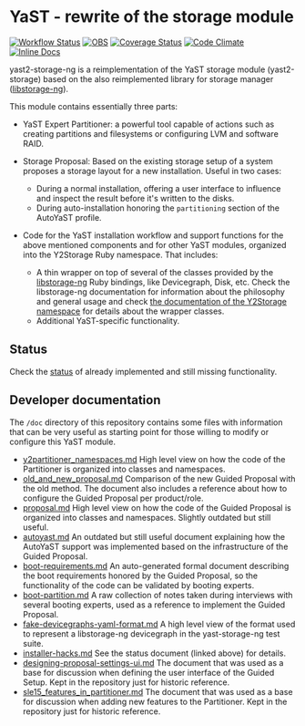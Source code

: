 # YaST - rewrite of the storage module

[![Workflow Status](https://github.com/yast/yast-storage-ng/workflows/CI/badge.svg?branch=master)](
https://github.com/yast/yast-storage-ng/actions?query=branch%3Amaster)
[![OBS](https://github.com/yast/yast-storage-ng/actions/workflows/submit.yml/badge.svg)](https://github.com/yast/yast-storage-ng/actions/workflows/submit.yml)
[![Coverage Status](https://img.shields.io/coveralls/yast/yast-storage-ng/master.svg)](https://coveralls.io/github/yast/yast-storage-ng?branch=master)
[![Code
Climate](https://codeclimate.com/github/yast/yast-storage-ng/badges/gpa.svg)](https://codeclimate.com/github/yast/yast-storage-ng)
[![Inline
Docs](http://inch-ci.org/github/yast/yast-storage-ng.png?branch=master)](http://inch-ci.org/github/yast/yast-storage-ng)

yast2-storage-ng is a reimplementation of the YaST storage module
(yast2-storage) based on the also reimplemented library for storage manager
([libstorage-ng](https://github.com/openSUSE/libstorage-ng)).

This module contains essentially three parts:

* YaST Expert Partitioner: a powerful tool capable of actions such as
  creating partitions and filesystems or configuring LVM and software RAID.

* Storage Proposal: Based on the existing storage setup of a system proposes a
  storage layout for a new installation. Useful in two cases:
    * During a normal installation, offering a user interface to influence and
      inspect the result before it's written to the disks.
    * During auto-installation honoring the `partitioning` section of the
      AutoYaST profile.

* Code for the YaST installation workflow and support functions for the above
  mentioned components and for other YaST modules, organized into the Y2Storage
  Ruby namespace. That includes:
    * A thin wrapper on top of several of the classes provided by the
      [libstorage-ng](https://github.com/openSUSE/libstorage-ng) Ruby bindings,
      like Devicegraph, Disk, etc. Check the libstorage-ng documentation for
      information about the philosophy and general usage and check [the
      documentation of the Y2Storage
      namespace](http://www.rubydoc.info/github/yast/yast-storage-ng/master/Y2Storage)
      for details about the wrapper classes.
    * Additional YaST-specific functionality.

## Status

Check the [status](doc/status.md) of already implemented and still missing
functionality.

## Developer documentation

The `/doc` directory of this repository contains some files with information
that can be very useful as starting point for those willing to modify or
configure this YaST module.

* [y2partitioner_namespaces.md](doc/y2partitioner_namespaces.md) High level view
  on how the code of the Partitioner is organized into classes and namespaces.
* [old_and_new_proposal.md](doc/old_and_new_proposal.md) Comparison of the new
  Guided Proposal with the old method. The document also includes a reference
  about how to configure the Guided Proposal per product/role.
* [proposal.md](doc/proposal.md) High level view on how the code of the Guided
  Proposal is organized into classes and namespaces. Slightly outdated but still
  useful.
* [autoyast.md](doc/autoyast.md) An outdated but still useful document
  explaining how the AutoYaST support was implemented based on the
  infrastructure of the Guided Proposal.
* [boot-requirements.md](doc/boot-requirements.md) An auto-generated formal
  document describing the boot requirements honored by the Guided Proposal, so
  the functionality of the code can be validated by booting experts.
* [boot-partition.md](doc/boot-partition.md) A raw collection of notes taken
  during interviews with several booting experts, used as a reference to
  implement the Guided Proposal.
* [fake-devicegraphs-yaml-format.md](doc/fake-devicegraphs-yaml-format.md) A
  high level view of the format used to represent a libstorage-ng devicegraph in
  the yast-storage-ng test suite.
* [installer-hacks.md](doc/installer-hacks.md) See the status document (linked
  above) for details.
* [designing-proposal-settings-ui.md](doc/designing-proposal-settings-ui.md)
  The document that was used as a base for discussion when defining the user
  interface of the Guided Setup. Kept in the repository just for historic
  reference.
* [sle15_features_in_partitioner.md](doc/sle15_features_in_partitioner.md) The
  document that was used as a base for discussion when adding new features to
  the Partitioner. Kept in the repository just for historic reference.

